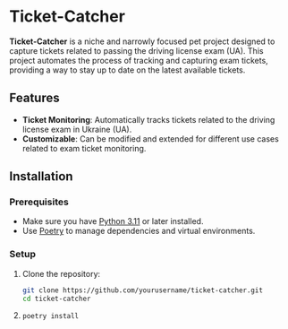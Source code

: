 # Ticket-Catcher

**Ticket-Catcher**  is a niche and narrowly focused pet project designed to capture tickets related to passing the driving license exam (UA). This project automates the process of tracking and capturing exam tickets, providing a way to stay up to date on the latest available tickets.

## Features
- **Ticket Monitoring**: Automatically tracks tickets related to the driving license exam in Ukraine (UA).
- **Customizable**: Can be modified and extended for different use cases related to exam ticket monitoring.

## Installation

### Prerequisites
- Make sure you have [Python 3.11](https://www.python.org/downloads/release/python-3110/) or later installed.
- Use [Poetry](https://python-poetry.org/docs/#installation) to manage dependencies and virtual environments.

### Setup

1. Clone the repository:

   ```bash
   git clone https://github.com/yourusername/ticket-catcher.git
   cd ticket-catcher
2. ```bash
   poetry install
